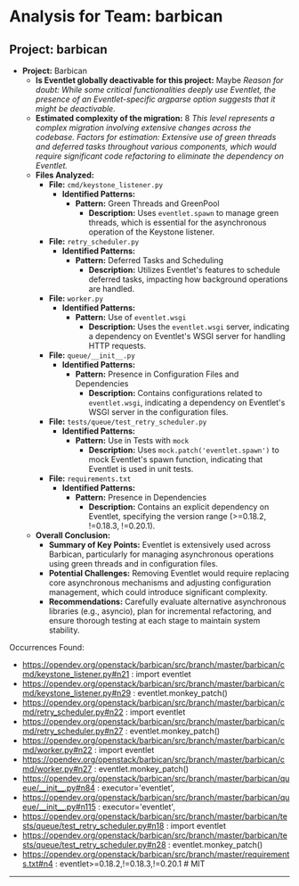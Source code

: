 # Analysis for Team: barbican

## Project: barbican
- **Project:** Barbican
  - **Is Eventlet globally deactivable for this project:** Maybe
    *Reason for doubt: While some critical functionalities deeply use Eventlet, the presence of an Eventlet-specific argparse option suggests that it might be deactivable.*
  - **Estimated complexity of the migration:** 8
    *This level represents a complex migration involving extensive changes across the codebase.*
    *Factors for estimation: Extensive use of green threads and deferred tasks throughout various components, which would require significant code refactoring to eliminate the dependency on Eventlet.*
  - **Files Analyzed:**
    - **File:** `cmd/keystone_listener.py`
      - **Identified Patterns:**
        - **Pattern:** Green Threads and GreenPool
          - **Description:** Uses `eventlet.spawn` to manage green threads, which is essential for the asynchronous operation of the Keystone listener.
    - **File:** `retry_scheduler.py`
      - **Identified Patterns:**
        - **Pattern:** Deferred Tasks and Scheduling
          - **Description:** Utilizes Eventlet's features to schedule deferred tasks, impacting how background operations are handled.
    - **File:** `worker.py`
      - **Identified Patterns:**
        - **Pattern:** Use of `eventlet.wsgi`
          - **Description:** Uses the `eventlet.wsgi` server, indicating a dependency on Eventlet's WSGI server for handling HTTP requests.
    - **File:** `queue/__init__.py`
      - **Identified Patterns:**
        - **Pattern:** Presence in Configuration Files and Dependencies
          - **Description:** Contains configurations related to `eventlet.wsgi`, indicating a dependency on Eventlet's WSGI server in the configuration files.
    - **File:** `tests/queue/test_retry_scheduler.py`
      - **Identified Patterns:**
        - **Pattern:** Use in Tests with `mock`
          - **Description:** Uses `mock.patch('eventlet.spawn')` to mock Eventlet's spawn function, indicating that Eventlet is used in unit tests.
    - **File:** `requirements.txt`
      - **Identified Patterns:**
        - **Pattern:** Presence in Dependencies
          - **Description:** Contains an explicit dependency on Eventlet, specifying the version range (>=0.18.2, !=0.18.3, !=0.20.1).
  - **Overall Conclusion:**
    - **Summary of Key Points:** Eventlet is extensively used across Barbican, particularly for managing asynchronous operations using green threads and in configuration files.
    - **Potential Challenges:** Removing Eventlet would require replacing core asynchronous mechanisms and adjusting configuration management, which could introduce significant complexity.
    - **Recommendations:** Carefully evaluate alternative asynchronous libraries (e.g., asyncio), plan for incremental refactoring, and ensure thorough testing at each stage to maintain system stability.

Occurrences Found:
- https://opendev.org/openstack/barbican/src/branch/master/barbican/cmd/keystone_listener.py#n21 : import eventlet
- https://opendev.org/openstack/barbican/src/branch/master/barbican/cmd/keystone_listener.py#n29 : eventlet.monkey_patch()
- https://opendev.org/openstack/barbican/src/branch/master/barbican/cmd/retry_scheduler.py#n22 : import eventlet
- https://opendev.org/openstack/barbican/src/branch/master/barbican/cmd/retry_scheduler.py#n27 : eventlet.monkey_patch()
- https://opendev.org/openstack/barbican/src/branch/master/barbican/cmd/worker.py#n22 : import eventlet
- https://opendev.org/openstack/barbican/src/branch/master/barbican/cmd/worker.py#n27 : eventlet.monkey_patch()
- https://opendev.org/openstack/barbican/src/branch/master/barbican/queue/__init__.py#n84 : executor='eventlet',
- https://opendev.org/openstack/barbican/src/branch/master/barbican/queue/__init__.py#n115 : executor='eventlet',
- https://opendev.org/openstack/barbican/src/branch/master/barbican/tests/queue/test_retry_scheduler.py#n18 : import eventlet
- https://opendev.org/openstack/barbican/src/branch/master/barbican/tests/queue/test_retry_scheduler.py#n28 : eventlet.monkey_patch()
- https://opendev.org/openstack/barbican/src/branch/master/requirements.txt#n4 : eventlet>=0.18.2,!=0.18.3,!=0.20.1  # MIT

***

